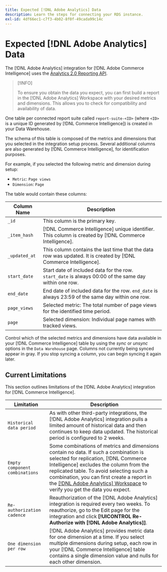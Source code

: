 ```yaml
---
title: Expected [!DNL Adobe Analytics] Data
description: Learn the steps for connecting your RDS instance.
exl-id: 4df66ec1-c7f3-4b02-8f0f-49cada99c14c
---
```

# Expected [!DNL Adobe Analytics] Data

The [!DNL Adobe Analytics] integration for [!DNL Adobe Commerce Intelligence] uses the [Analytics 2.0 Reporting API](https://developer.adobe.com/analytics-apis/docs/2.0/#!AdobeDocs/analytics-2.0-apis/master/README.md).

>[!INFO]
>
>To ensure you obtain the data you expect, you can first build a report in the [!DNL Adobe Analytics] Workspace with your desired metrics and dimensions. This allows you to check for compatibility and availability of data.

One table per connected report suite called `report-suite-<ID>` (where `<ID>` is a unique ID generated by [!DNL Commerce Intelligence]) is created in your Data Warehouse.

The schema of this table is composed of the metrics and dimensions that you selected in the integration setup process. Several additional columns are also generated by [!DNL Commerce Intelligence], for identification purposes.

For example, if you selected the following metric and dimension during setup:
- `Metric`: `Page views`
- `Dimension`: `Page`

The table would contain these columns:

| Column Name | Description |
| --- | --- |
| `_id` | This column is the primary key. |
| `_item_hash` | [!DNL Commerce Intelligence] unique identifier. This column is created by [!DNL Commerce Intelligence].|
| `_updated_at` | This column contains the last time that the data row was updated. It is created by [!DNL Commerce Intelligence].|
| `start_date` | Start date of included data for the row. `start_date` is always 00:00 of the same day within one row.|
| `end_date` | End date of included data for the row. `end_date` is always 23:59 of the same day within one row.|
| `page_views` | Selected metric: The total number of page views for the identified time period.|
| `page` | Selected dimension: Individual page names with tracked views.|

Control which of the selected metrics and dimensions have data available in your [!DNL Commerce Intelligence] table by using the *sync* or *unsync* options in the `Data Warehouse` page. Columns not currently being synced appear in gray. If you stop syncing a column, you can begin syncing it again later.

## Current Limitations

This section outlines limitations of the [!DNL Adobe Analytics] integration for [!DNL Commerce Intelligence].

| Limitation | Description |
| --- | --- |
| `Historical data period` | As with other third-party integrations, the [!DNL Adobe Analytics] integration pulls a limited amount of historical data and then continues to keep data updated. The historical period is configured to 2 weeks. |
| `Empty component combinations` | Some combinations of metrics and dimensions contain no data. If such a combination is selected for replication, [!DNL Commerce Intelligence] excludes the column from the replicated table. To avoid selecting such a combination, you can first create a report in the [[!DNL Adobe Analytics] Workspace](https://experienceleague.adobe.com/docs/analytics/analyze/analysis-workspace/home.html?lang=en) to verify you get the data you expect. |
| `Re-authorization cadence` | Reauthorization of the [!DNL Adobe Analytics] integration is required every two weeks. To reauthorize, go to the Edit page for the integration and click **[!UICONTROL Re-Authorize with [!DNL Adobe Analytics]]**. |
| `One dimension per row` | [!DNL Adobe Analytics] provides metric data for one dimension at a time. If you select multiple dimensions during setup, each row in your [!DNL Commerce Intelligence] table contains a single dimension value and nulls for each other dimension. |
